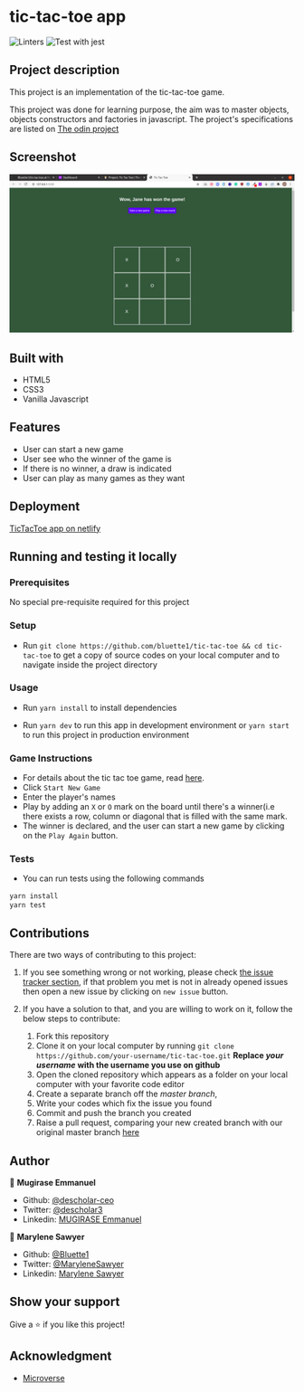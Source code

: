 # tic-tac-toe app
![Linters](https://github.com/bluette1/tic-tac-toe/workflows/Linters/badge.svg) 
![Test with jest](https://github.com/Bluette1/tic-tac-toe/workflows/Test%20with%20jest/badge.svg)

## Project description
This project is an implementation of the tic-tac-toe game.

This project was done for learning purpose, the aim was to master objects, objects constructors and factories in javascript. The project's specifications are listed on [The odin project](https://www.theodinproject.com/courses/javascript/lessons/tic-tac-toe-javascript)

## Screenshot
![demo picture](./src/assets/images/game-screenshot.png)

## Built with
- HTML5
- CSS3
- Vanilla Javascript

## Features
- User can start a new game
- User see who the winner of the game is
- If there is no winner, a draw is indicated
- User can play as many games as they want

## Deployment
[TicTacToe app on netlify](https://eloquent-hopper-9cff17.netlify.app)

## Running and testing it locally

### Prerequisites
No special pre-requisite required for this project

### Setup
- Run `git clone https://github.com/bluette1/tic-tac-toe && cd tic-tac-toe` to get a copy of source codes on your local computer and to navigate inside the project directory

### Usage
- Run `yarn install` to install dependencies

- Run `yarn dev` to run this app in development environment or `yarn start` to run this project in production environment

### Game Instructions
- For details about the tic tac toe game, read [here](https://en.wikipedia.org/wiki/Tic-tac-toe).
- Click `Start New Game`
- Enter the player's names
- Play by adding an `X` or `O` mark on the board until there's a winner(i.e there exists a row, column or diagonal that is filled with the same mark.
- The winner is declared, and the user can start a new game by clicking on the `Play Again` button.


### Tests
- You can run tests using the following commands
```
yarn install
yarn test
```

## Contributions

There are two ways of contributing to this project:

1.  If you see something wrong or not working, please check [the issue tracker section](https://github.com/bluette1/tic-tac-toe/issues ), if that problem you met is not in already opened issues then open a new issue by clicking on `new issue` button.

2.  If you have a solution to that, and you are willing to work on it, follow the below steps to contribute:
    1.  Fork this repository
    1.  Clone it on your local computer by running `git clone https://github.com/your-username/tic-tac-toe.git` __Replace *your username* with the username you use on github__
    1.  Open the cloned repository which appears as a folder on your local computer with your favorite code editor
    1.  Create a separate branch off the *master branch*,
    1.  Write your codes which fix the issue you found
    1.  Commit and push the branch you created
    1.  Raise a pull request, comparing your new created branch with our original master branch [here](https://github.com/bluette1/tic-tac-toe)

## Author

👤 **Mugirase Emmanuel**

- Github: [@descholar-ceo](https://github.com/descholar-ceo)
- Twitter: [@descholar3](https://twitter.com/descholar3)
- Linkedin: [MUGIRASE Emmanuel](https://www.linkedin.com/in/mugirase-emmanuel)

👤 **Marylene Sawyer**
- Github: [@Bluette1](https://github.com/Bluette1)
- Twitter: [@MaryleneSawyer](https://twitter.com/MaryleneSawyer)
- Linkedin: [Marylene Sawyer](https://www.linkedin.com/in/marylene-sawyer)


## Show your support

Give a ⭐️ if you like this project!

## Acknowledgment
* [Microverse](https://www.microvese.org)
